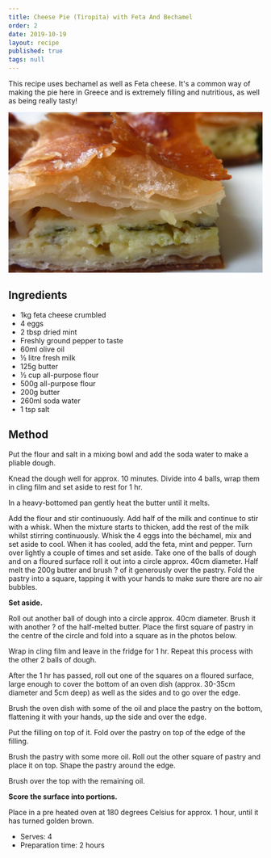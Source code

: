 ```yaml
---
title: Cheese Pie (Tiropita) with Feta And Bechamel
order: 2
date: 2019-10-19
layout: recipe
published: true
tags: null
---
```

This recipe uses bechamel as well as Feta cheese. It's a common way of making the pie here in Greece and is extremely filling and nutritious, as well as being really tasty!

![A slice of cheese pie](../uploads/tiropita.jpg)

## Ingredients

* 1kg feta cheese crumbled
* 4 eggs
* 2 tbsp dried mint
* Freshly ground pepper to taste
* 60ml olive oil
* ½ litre fresh milk
* 125g butter
* ½ cup all-purpose flour
* 500g all-purpose flour
* 200g butter
* 260ml soda water
* 1 tsp salt

## Method

Put the flour and salt in a mixing bowl and add the soda water to make a pliable dough.

Knead the dough well for approx. 10 minutes.
Divide into 4 balls, wrap them in cling film and set aside to rest for 1 hr.

In a heavy-bottomed pan gently heat the butter until it melts.

Add the flour and stir continuously.
Add half of the milk and continue to stir with a whisk.
When the mixture starts to thicken, add the rest of the milk whilst stirring continuously.
Whisk the 4 eggs into the béchamel, mix and set aside to cool.
When it has cooled, add the feta, mint and pepper. Turn over lightly a couple of times and set aside.
Take one of the balls of dough and on a floured surface roll it out into a circle approx. 40cm diameter.
Half melt the 200g butter and brush ? of it generously over the pastry.
Fold the pastry into a square, tapping it with your hands to make sure there are no air bubbles.

**Set aside.**

Roll out another ball of dough into a circle approx. 40cm diameter.
Brush it with another ? of the half-melted butter.
Place the first square of pastry in the centre of the circle and fold into a square as in the photos below.

Wrap in cling film and leave in the fridge for 1 hr.
Repeat this process with the other 2 balls of dough.

After the 1 hr has passed, roll out one of the squares on a floured surface, large enough to cover the bottom of an oven dish (approx. 30-35cm diameter and 5cm deep) as well as the sides and to go over the edge.

Brush the oven dish with some of the oil and place the pastry on the bottom, flattening it with your hands, up the side and over the edge.

Put the filling on top of it.
Fold over the pastry on top of the edge of the filling. 

Brush the pastry with some more oil.
Roll out the other square of pastry and place it on top.
Shape the pastry around the edge.

Brush over the top with the remaining oil.

**Score the surface into portions.**

Place in a pre heated oven at 180 degrees Celsius for approx. 1 hour, until it has turned golden brown.

* Serves: 4
* Preparation time: 2 hours